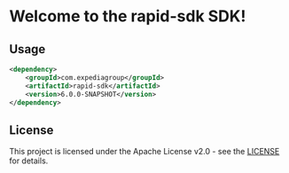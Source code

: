 # Welcome to the rapid-sdk SDK!

## Usage
```xml
<dependency>
    <groupId>com.expediagroup</groupId>
    <artifactId>rapid-sdk</artifactId>
    <version>6.0.0-SNAPSHOT</version>
</dependency>
```

## License

This project is licensed under the Apache License v2.0 - see the [LICENSE](LICENSE) for details.
